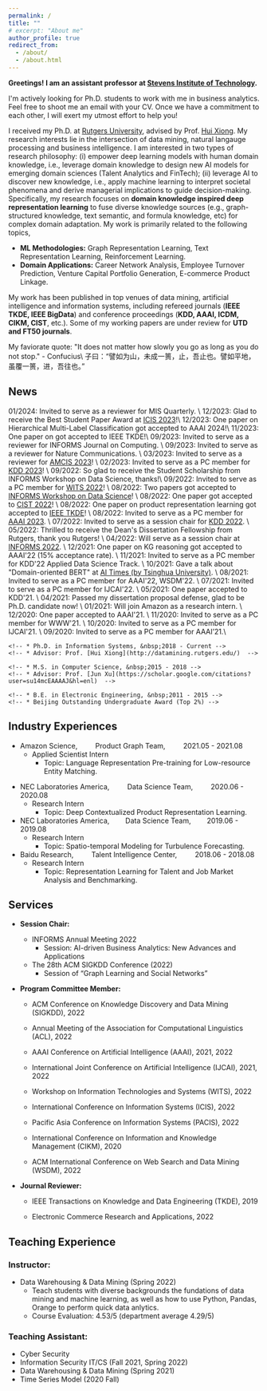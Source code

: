 ```yaml
---
permalink: /
title: ""
# excerpt: "About me"
author_profile: true
redirect_from: 
  - /about/
  - /about.html
---
```



**Greetings! I am an assistant professor at [Stevens Institute of Technology](https://www.stevens.edu/).** 
<!-- I'm actively looking for Ph.D. students to work with me in AI-driven business analytics. Feel free to shoot me an email with your CV. Once we have a commitment to each other, I will exert my utmost effort to help you! -->
I'm actively looking for Ph.D. students to work with me in business analytics. Feel free to shoot me an email with your CV. Once we have a commitment to each other, I will exert my utmost effort to help you!


I received my Ph.D. at [Rutgers University](https://en.wikipedia.org/wiki/Rutgers_University#Rankings), advised by Prof. [Hui Xiong](https://scholar.google.com.hk/citations?hl=zh-CN&user=cVDF1tkAAAAJ&view_op=list_works&sortby=pubdate). 
My research interests lie in the intersection of data mining, natural langauge processing and business intelligence.
I am interested in two types of research philosophy: (i) empower deep learning models with human domain knowledge, i.e., leverage domain knowledge to design new AI models for emerging domain sciences (Talent Analytics and FinTech); (ii) leverage AI to discover new knowledge, i.e., apply machine learning to interpret societal phenomena and derive managerial implications to guide decision-making.
Specifically, my research focuses on **domain knowledge inspired deep representation learning** to fuse diverse knowledge sources (e.g., graph-structured knowledge, text semantic, and formula knowledge, etc) for complex domain adaptation.
My work is primarily related to the following topics,
-  **ML Methodologies:** Graph Representation Learning, Text Representation Learning, Reinforcement Learning.  
-  **Domain Applications:** Career Network Analysis, Employee Turnover Prediction, Venture Capital Portfolio Generation, E-commerce Product Linkage. 

My work has been published in top venues of data mining, artificial intelligence and information systems, including refereed journals (**IEEE TKDE, IEEE BigData**) and conference proceedings (**KDD, AAAI, ICDM, CIKM, CIST**, etc.). Some of my working papers are under review for **UTD and FT50 journals**.


My faviorate quote:
"It does not matter how slowly you go as long as you do not stop." - Confucius\\
子曰：“譬如为山，未成一篑，止，吾止也。譬如平地，虽覆一篑，进，吾往也。” 


News
------
01/2024: Invited to serve as a reviewer for MIS Quarterly. \\
12/2023: Glad to receive the Best Student Paper Award at [ICIS 2023](https://icis2023.aisconferences.org/)!\\
12/2023: One paper on Hierarchical Multi-Label Classification got accepted to AAAI 2024!\\
11/2023: One paper on got accepted to IEEE TKDE!\\
09/2023: Invited to serve as a reviewer for INFORMS Journal on Computing. \\
09/2023: Invited to serve as a reviewer for Nature Communications. \\
03/2023: Invited to serve as a reviewer for [AMCIS 2023](https://amcis2023.aisconferences.org/)! \\
02/2023: Invited to serve as a PC member for [KDD 2023](https://kdd.org/kdd2023/)! \\
09/2022: So glad to receive the Student Scholarship from INFORMS Workshop on Data Science, thanks!\\
09/2022: Invited to serve as a PC member for [WITS 2022](https://witsconf.org/wits2022-call-for-papers/)! \\
08/2022: Two papers got accepted to [INFORMS Workshop on Data Science](https://blogs.ubc.ca/datascience2022/)! \\
08/2022: One paper got accepted to [CIST 2022](https://sites.google.com/view/cist2022/home?authuser=0)! \\
08/2022: One paper on product representation learning got accepted to [IEEE TKDE](https://ieeexplore.ieee.org/xpl/RecentIssue.jsp?punumber=69)! \\
08/2022: Invited to serve as a PC member for [AAAI 2023](https://aaai.org/Conferences/AAAI-23/). \\
07/2022: Invited to serve as a session chair for [KDD 2022](https://kdd.org/kdd2022/index.html). \\
05/2022: Thrilled to receive the Dean's Dissertation Fellowship from Rutgers, thank you Rutgers! \\
04/2022: Will serve as a session chair at [INFORMS 2022](https://meetings.informs.org/wordpress/indianapolis2022/). \\
12/2021: One paper on KG reasoning got accepted to AAAI'22 (15% acceptance rate). \\
11/2021: Invited to serve as a PC member for KDD'22 Applied Data Science Track. \\
10/2021: Gave a talk about "Domain-oriented BERT" at [AI Times (by Tsinghua University)](https://www.bilibili.com/video/BV11q4y197Qr?spm_id_from=333.999.0.0). \\
08/2021: Invited to serve as a PC member for AAAI'22, WSDM'22. \\
07/2021: Invited to serve as a PC member for IJCAI'22. \\
05/2021: One paper accepted to KDD'21. \\
04/2021: Passed my dissertation proposal defense, glad to be Ph.D. candidate now! \\
01/2021: Will join Amazon as a research intern. \\
12/2020: One paper accepted to AAAI'21. \\
11/2020: Invited to serve as a PC member for WWW'21. \\
10/2020: Invited to serve as a PC member for IJCAI'21. \\
09/2020: Invited to serve as a PC member for AAAI’21.\\

<!-- Education -->
<!-- ------ -->
  <!-- * **Rutgers, The State University of New Jersey** -->
    <!-- * Ph.D. in Information Systems, &nbsp;2018 - Current -->
    <!-- * Advisor: Prof. [Hui Xiong](http://datamining.rutgers.edu/)  -->
  <!-- * **Institute of Computing Technology, Chinese Academy of Sciences** -->
    <!-- * M.S. in Computer Science, &nbsp;2015 - 2018 -->
    <!-- * Advisor: Prof. [Jun Xu](https://scholar.google.com/citations?user=su14mcEAAAAJ&hl=enl)  -->
  <!-- * **University of Science and Technology Beijing** -->
    <!-- * B.E. in Electronic Engineering, &nbsp;2011 - 2015 -->
    <!-- * Beijing Outstanding Undergraduate Award (Top 2%) -->

<!-- Publications
 -->



Industry Experiences
------
<!-- * Amazon Science,   &emsp;&emsp;  2021.05 - 2021.08 -->
* Amazon Science,   &emsp;&emsp; Product Graph Team, &emsp;&emsp; 2021.05 - 2021.08
  * Applied Scientist Intern
    * Topic: Language Representation Pre-training for Low-resource Entity Matching.
    <!-- * Mentors: [Xin Luna Dong](https://scholar.google.com/citations?user=uGsKvHoAAAAJ&hl=en), [Zhengyang Wang](https://scholar.google.com/citations?user=A4fNBtEAAAAJ) -->
<!-- * NEC Laboratories America,    &emsp;&emsp; Research Intern, &emsp;&emsp;    2020.06 - 2020.08 -->
* NEC Laboratories America, &emsp;&emsp; Data Science Team, &emsp;&emsp; 2020.06 - 2020.08
  * Research Intern   
    * Topic: Deep Contextualized Product Representation Learning.
* NEC Laboratories America, &emsp;&emsp;Data Science Team,&emsp;&emsp;   2019.06 - 2019.08
  * Research Intern
    * Topic: Spatio-temporal Modeling for Turbulence Forecasting.
    <!-- * Mentor: Dr. [Yanchi Liu](https://scholar.google.com.hk/citations?hl=zh-CN&user=faLmr-YAAAAJ&view_op=list_works&sortby=pubdate)  -->
* Baidu Research,     &emsp;&emsp; Talent Intelligence Center, &emsp;&emsp;    2018.06 - 2018.08
  * Research Intern
    * Topic: Representation Learning for Talent and Job Market Analysis and Benchmarking.
    <!-- * Mentor: Dr. [Hengshu Zhu](https://scholar.google.com/citations?user=55MQBzYAAAAJ&hl=en)  -->

Services
------
<!-- PC Member: ACL'2022, AAAI'22, IJCAI'22, WSDM'22, WWW'21, IJCAI'21, AAAI'21.\\
External/Sub Reviewer: KDD 2021, WSDM 2020, CIKM 2020, IJCAI 2020, CIKM 2019, TKDE 2019. -->
* **Session Chair:**
  - INFORMS Annual Meeting 2022
    - Session: AI-driven Business Analytics: New Advances and Applications
  - The 28th ACM SIGKDD Conference (2022)
    - Session of “Graph Learning and Social Networks”

* **Program Committee Member:**
  - ACM Conference on Knowledge Discovery and Data Mining (SIGKDD), 2022
    <!-- - Program Committee (2022) -->
    <!-- - External Reviewer (2021) -->

  - Annual Meeting of the Association for Computational Linguistics (ACL), 2022
    <!-- - Rolling Reviewer (2022) -->

  - AAAI Conference on Artificial Intelligence (AAAI), 2021, 2022
    <!-- - Program Committee (2021, 2022) -->

  - International Joint Conference on Artificial Intelligence (IJCAI), 2021, 2022
    <!-- - Program Committee (2021, 2022), External Reviewer (2020) -->

  - Workshop on Information Technologies and Systems (WITS), 2022
    <!-- - Program Committee (2022) -->
  
  - International Conference on Information Systems (ICIS), 2022
    <!-- - Reviewer (2022) -->

  - Pacific Asia Conference on Information Systems (PACIS), 2022
    <!-- - Reviewer (2022) -->

  - International Conference on Information and Knowledge Management (CIKM), 2020
    <!-- - External Reviewer (2019, 2020) -->

  - ACM International Conference on Web Search and Data Mining (WSDM), 2022
    <!-- - Program Committee (2022), External Reviewer (2020) -->


* **Journal Reviewer:**
  - IEEE Transactions on Knowledge and Data Engineering (TKDE), 2019
    <!-- - External Reviewer (2019) -->

  - Electronic Commerce Research and Applications, 2022
    <!-- - Reviewer (2022) -->



Teaching Experience
------
### **Instructor:**

<!-- - 29:623:335:01, Data Warehousing & Data Mining (Spring 2022) -->
- Data Warehousing & Data Mining (Spring 2022)
  - Teach students with diverse backgrounds the fundations of data mining and machine learning, as well as how to use Python, Pandas, Orange to perform quick data anlytics.
  - Course Evaluation: 4.53/5 (department average 4.29/5)

### **Teaching Assistant:**
<!-- - 29:623:335:01, Data Warehousing & Data Mining (Spring 2021)
- 33:136:485:02, Time Series Model (2020 Fall) -->
- Cyber Security
- Information Security IT/CS (Fall 2021, Spring 2022)
- Data Warehousing & Data Mining (Spring 2021)
- Time Series Model (2020 Fall)

